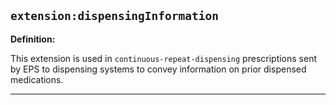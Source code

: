 ## `extension:dispensingInformation`

<b>Definition:</b><br>

This extension is used in `continuous-repeat-dispensing` prescriptions sent by EPS to dispensing systems to convey information on prior dispensed medications.

---


